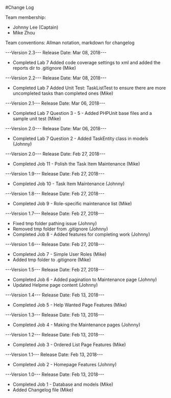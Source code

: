 #Change Log

Team membership:
- Johnny Lee (Captain)
- Mike Zhou

Team conventions: Allman notation, markdown for changelog

---Version 2.3--- Release Date: Mar 08, 2018---
- Completed Lab 7 Added code coverage settings to xml and added the reports dir to .gitignore (Mike)

---Version 2.2--- Release Date: Mar 08, 2018---
- Completed Lab 7 Added Unit Test: TaskListTest to ensure there are more uncompleted tasks than completed ones (Mike)

---Version 2.1--- Release Date: Mar 06, 2018---
- Completed Lab 7 Question 3 - 5 - Added PHPUnit base files and a sample unit test (Mike)

---Version 2.0--- Release Date: Mar 06, 2018---
- Completed Lab 7 Question 2 - Added TaskEntity class in models (Johnny)

---Version 2.0--- Release Date: Feb 27, 2018---
- Completed Job 11 - Polish the Task Item Maintenance (Mike)

---Version 1.9--- Release Date: Feb 27, 2018---
- Completed Job 10 - Task Item Maintenance (Johnny)

---Version 1.8--- Release Date: Feb 27, 2018---
- Completed Job 9 - Role-specific maintenance list (Mike)

---Version 1.7--- Release Date: Feb 27, 2018---
- Fixed tmp folder pathing issue (Johnny)
- Removed tmp folder from .gitignore (Johnny)
- Completed Job 8 - Added features for completing work (Johnny)

---Version 1.6--- Release Date: Feb 27, 2018---
- Completed Job 7 - Simple User Roles (Mike)
- Added tmp folder to .gitignore (Mike)

---Version 1.5--- Release Date: Feb 27, 2018---
- Completed Job 6 - Added pagination to Maintenance page (Johnny)
- Updated Helpme page content (Johnny)

---Version 1.4--- Release Date: Feb 13, 2018---
- Completed Job 5 - Help Wanted Page Features (Mike)

---Version 1.3--- Release Date: Feb 13, 2018---
- Completed Job 4 - Making the Maintenance pages (Johnny)

---Version 1.2--- Release Date: Feb 13, 2018---
- Completed Job 3 - Ordered List Page Features (Mike)

---Version 1.1--- Release Date: Feb 13, 2018---
- Completed Job 2 - Homepage Features (Johnny)

---Version 1.0--- Release Date: Feb 13, 2018---
- Completed Job 1 - Database and models (Mike)
- Added Changelog file (Mike)